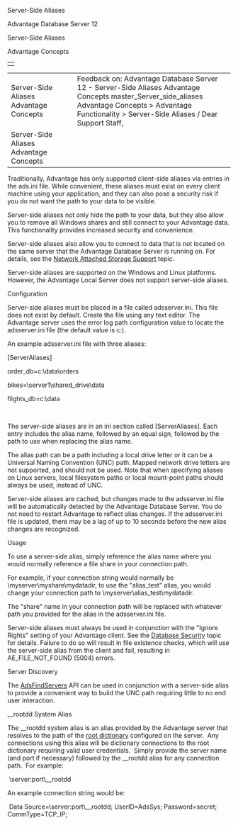 Server-Side Aliases




Advantage Database Server 12  

Server-Side Aliases

Advantage Concepts

|  |
| --- |
|  |

|  |  |  |  |  |
| --- | --- | --- | --- | --- |
| Server-Side Aliases  Advantage Concepts |  |  | Feedback on: Advantage Database Server 12 - Server-Side Aliases Advantage Concepts master\_Server\_side\_aliases Advantage Concepts > Advantage Functionality > Server-Side Aliases / Dear Support Staff, |  |
| Server-Side Aliases  Advantage Concepts |  |  |  |  |

Traditionally, Advantage has only supported client-side aliases via entries in the ads.ini file. While convenient, these aliases must exist on every client machine using your application, and they can also pose a security risk if you do not want the path to your data to be visible.

Server-side aliases not only hide the path to your data, but they also allow you to remove all Windows shares and still connect to your Advantage data. This functionality provides increased security and convenience.

Server-side aliases also allow you to connect to data that is not located on the same server that the Advantage Database Server is running on. For details, see the [Network Attached Storage Support](master_network_attached_storage_nas_devices.htm) topic.

Server-side aliases are supported on the Windows and Linux platforms. However, the Advantage Local Server does not support server-side aliases.

Configuration

Server-side aliases must be placed in a file called adsserver.ini. This file does not exist by default. Create the file using any text editor. The Advantage server uses the error log path configuration value to locate the adsserver.ini file (the default value is c:\).

An example adsserver.ini file with three aliases:

[ServerAliases]

order\_db=c:\data\orders

bikes=\\server1\shared\_drive\data

flights\_db=c:\data

 

The server-side aliases are in an ini section called [ServerAliases]. Each entry includes the alias name, followed by an equal sign, followed by the path to use when replacing the alias name.

The alias path can be a path including a local drive letter or it can be a Universal Naming Convention (UNC) path. Mapped network drive letters are not supported, and should not be used. Note that when specifying aliases on Linux servers, local filesystem paths or local mount-point paths should always be used, instead of UNC.

Server-side aliases are cached, but changes made to the adsserver.ini file will be automatically detected by the Advantage Database Server. You do not need to restart Advantage to reflect alias changes. If the adsserver.ini file is updated, there may be a lag of up to 10 seconds before the new alias changes are recognized.

Usage

To use a server-side alias, simply reference the alias name where you would normally reference a file share in your connection path.

For example, if your connection string would normally be \\myserver\myshare\mydatadir, to use the "alias\_test" alias, you would change your connection path to \\myserver\alias\_test\mydatadir.

The "share" name in your connection path will be replaced with whatever path you provided for the alias in the adsserver.ini file.

Server-side aliases must always be used in conjunction with the "Ignore Rights" setting of your Advantage client. See the [Database Security](master_database_security.htm) topic for details. Failure to do so will result in file existence checks, which will use the server-side alias from the client and fail, resulting in AE\_FILE\_NOT\_FOUND (5004) errors.

Server Discovery

The [AdsFindServers](ace_adsfindservers.htm) API can be used in conjunction with a server-side alias to provide a convenient way to build the UNC path requiring little to no end user interaction.

\_\_rootdd System Alias

The \_\_rootdd system alias is an alias provided by the Advantage server that resolves to the path of the [root dictionary](master_root_dictionary.htm) configured on the server.  Any connections using this alias will be dictionary connections to the root dictionary requiring valid user credentials.  Simply provide the server name (and port if necessary) followed by the \_\_rootdd alias for any connection path.  For example:

 \\server:port\\_\_rootdd

An example connection string would be:

 Data Source=\\server:port\\_\_rootdd; UserID=AdsSys; Password=secret; CommType=TCP\_IP;